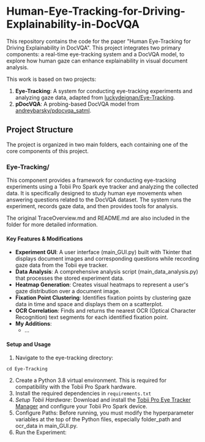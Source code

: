 # Human-Eye-Tracking-for-Driving-Explainability-in-DocVQA

This repository contains the code for the paper "Human Eye-Tracking for Driving
Explainability in DocVQA". This project integrates two primary components: a real-time eye-tracking system and a DocVQA model, to explore how human gaze can enhance explainability in visual document analysis. 

This work is based on two projects: 
1. **Eye-Tracking**: A system for conducting eye-tracking experiments and analyzing gaze data, adapted from  [luckydeignan/Eye-Tracking](https://github.com/luckydeignan/Eye-Tracking).
2. **pDocVQA**: A probing-based DocVQA model from [andreybarsky/pdocvqa_satml](https://github.com/andreybarsky/pdocvqa_satml).

## Project Structure 

The project is organized in two main folders, each containing one of the core components of this project.

### Eye-Tracking/
This component provides a framework for conducting eye-tracking experiments using a Tobii Pro Spark eye tracker and analyzing the collected data. It is specifically designed to study human eye movements when answering questions related to the DocVQA dataset. The system runs the experiment, records gaze data, and then provides tools for analysis.

The original TraceOverview.md and README.md are also included in the folder for more detailed information.

#### Key Features & Modifications
- **Experiment GUI**: A user interface (main_GUI.py) built with Tkinter that displays document images and corresponding questions while recording gaze data from the Tobii eye tracker.
- **Data Analysis**: A comprehensive analysis script (main_data_analysis.py) that processes the stored experiment data.
- **Heatmap Generation**: Creates visual heatmaps to represent a user's gaze distribution over a document image.
- **Fixation Point Clustering**: Identifies fixation points by clustering gaze data in time and space and displays them on a scatterplot.
- **OCR Correlation**: Finds and returns the nearest OCR (Optical Character Recognition) text segments for each identified fixation point.
- **My Additions**:
  - ...
 
#### Setup and Usage
1. Navigate to the eye-tracking directory:
```
cd Eye-Tracking
```
2. Create a Python 3.8 virtual environment. This is required for compatibility with the Tobii Pro Spark hardware.
3. Install the required dependencies in `requirements.txt`
4. *Setup Tobii Hardware*: Download and install the [Tobii Pro Eye Tracker Manager](https://connect.tobii.com/s/etm-downloads?language=en_US) and configure your Tobii Pro Spark device.
5. Configure Paths: Before running, you must modify the hyperparameter variables at the top of the Python files, especially folder_path and ocr_data in main_GUI.py.
6. Run the Experiment:




